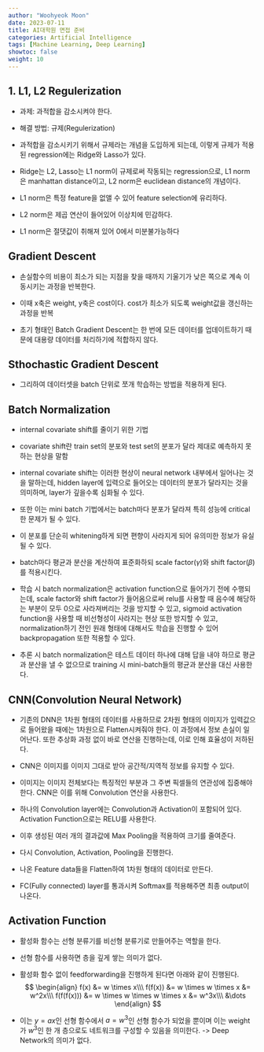 ```yaml
---
author: "Woohyeok Moon"
date: 2023-07-11
title: AI대학원 면접 준비
categories: Artificial Intelligence
tags: [Machine Learning, Deep Learning]
showtoc: false
weight: 10
---
```


## 1. L1, L2 Regulerization

- 과제: 과적합을 감소시켜야 한다.
- 해결 방법: 규제(Regulerization)

- 과적합을 감소시키기 위해서 규제라는 개념을 도입하게 되는데, 이렇게 규제가 적용된 regression에는 Ridge와 Lasso가 있다.

- Ridge는 L2, Lasso는 L1 norm이 규제로써 작동되는 regression으로, L1 norm은 manhattan distance이고, L2 norm은 euclidean distance의 개념이다.

- L1 norm은 특정 feature을 없앨 수 있어 feature selection에 유리하다.

- L2 norm은 제곱 연산이 들어있어 이상치에 민감하다.

- L1 norm은 절댓값이 취해져 있어 0에서 미분불가능하다

## Gradient Descent

- 손실함수의 비용이 최소가 되는 지점을 찾을 때까지 기울기가 낮은 쪽으로 계속 이동시키는 과정을 반복한다.

- 이때 x축은 weight, y축은 cost이다. cost가 최소가 되도록 weight값을 갱신하는 과정을 반복

- 초기 형태인 Batch Gradient Descent는 한 번에 모든 데이터를 업데이트하기 때문에 대용량 데이터를 처리하기에 적합하지 않다. 

## Sthochastic Gradient Descent

- 그리하여 데이터셋을 batch 단위로 쪼개 학습하는 방법을 적용하게 된다.

## Batch Normalization

- internal covariate shift를 줄이기 위한 기법

- covariate shift란 train set의 분포와 test set의 분포가 달라 제대로 예측하지 못하는 현상을 말함

- internal covariate shift는 이러한 현상이 neural network 내부에서 일어나는 것을 말하는데, hidden layer에 입력으로 들어오는 데이터의 분포가 달라지는 것을 의미하며, layer가 깊을수록 심화될 수 있다.

- 또한 이는 mini batch 기법에서는 batch마다 분포가 달라져 특히 성능에 critical한 문제가 될 수 있다.

- 이 분포를 단순히 whitening하게 되면 편향이 사라지게 되어 유의미한 정보가 유실될 수 있다.

- batch마다 평균과 분산을 계산하여 표준화하되 scale factor($\gamma$)와 shift factor($\beta$)를 적용시킨다.

- 학습 시 batch normalization은 activation function으로 들어가기 전에 수행되는데, scale factor와 shift factor가 들어옴으로써 relu를 사용할 때 음수에 해당하는 부분이 모두 0으로 사라져버리는 것을 방지할 수 있고, sigmoid activation function을 사용할 때 비선형성이 사라지는 현상 또한 방지할 수 있고, normalization하기 전인 원래 형태에 대해서도 학습을 진행할 수 있어 backpropagation 또한 적용할 수 있다.

- 추론 시 batch normalization은 테스트 데이터 하나에 대해 답을 내야 하므로 평균과 분산을 낼 수 없으므로 training 시 mini-batch들의 평균과 분산을 대신 사용한다.

## CNN(Convolution Neural Network)

- 기존의 DNN은 1차원 형태의 데이터를 사용하므로 2차원 형태의 이미지가 입력값으로 들어왔을 때에는 1차원으로 Flatten시켜줘야 한다. 이 과정에서 정보 손실이 일어난다. 또한 추상화 과정 없이 바로 연산을 진행하는데, 이로 인해 효율성이 저하된다.

- CNN은 이미지를 이미지 그대로 받아 공간적/지역적 정보를 유지할 수 있다.

- 이미지는 이미지 전체보다는 특징적인 부분과 그 주변 픽셀들의 연관성에 집중해야 한다. CNN은 이를 위해 Convolution 연산을 사용한다.

- 하나의 Convolution layer에는 Convolution과 Activation이 포함되어 있다. Activation Function으로는 RELU를 사용한다.

- 이후 생성된 여러 개의 결과값에 Max Pooling을 적용하여 크기를 줄여준다.

- 다시 Convolution, Activation, Pooling을 진행한다.

- 나온 Feature data들을 Flatten하여 1차원 형태의 데이터로 만든다.

- FC(Fully connected) layer를 통과시켜 Softmax를 적용해주면 최종 output이 나온다.

## Activation Function

- 활성화 함수는 선형 분류기를 비선형 분류기로 만들어주는 역할을 한다.

- 선형 함수를 사용하면 층을 깊게 쌓는 의미가 없다.

- 활성화 함수 없이 feedforwarding을 진행하게 된다면 아래와 같이 진행된다.
$$
\begin{align}
   f(x) &= w \times x\\\
   f(f(x)) &= w \times w \times x &= w^2x\\\
   f(f(f(x))) &= w \times w \times w \times x &= w^3x\\\
   &\dots
\end{align}
$$

- 이는 $y = ax$인 선형 함수에서 $a = w^3$인 선형 함수가 되었을 뿐이며 이는 weight가 $w^3$인 한 개 층으로도 네트워크를 구성할 수 있음을 의미한다. -> Deep Network의 의미가 없다.
